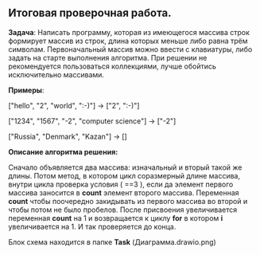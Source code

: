 ## Итоговая проверочная работа.

**Задача**: Написать программу, которая из имеющегося массива строк формирует массив из строк, длина которых меньше либо равна трём символам. Первоначальный массив можно ввести с клавиатуры, либо задать на старте выполнения алгоритма. При решении не рекомендуется пользоваться коллекциями, лучше обойтись исключительно массивами.

**Примеры**:

["hello", "2", "world", ":-)"] -> ["2", ":-)"]

["1234", "1567", "-2", "computer science"] -> ["-2"]

["Russia", "Denmark", "Kazan"] -> []



**Описание алгоритма решения:**

Сначало объявляется два массива: изначальный и вторый такой же длины. Потом метод, в котором цикл соразмерный длине массива, внутри цикла проверка условия ( ==3 ), если да элемент первого массива заносится в **count** элемент второго массива. Переменная **count** чтобы поочередно закидывать из первого массива во второй и чтобы потом не было пробелов. После присвоения увеличивается переменная **count** на 1 и возвращается к циклу **for** в котором **i** увеличивается на 1. И так проверяется до конца.


Блок схема находится в папке **Task** (Диаграмма.drawio.png)